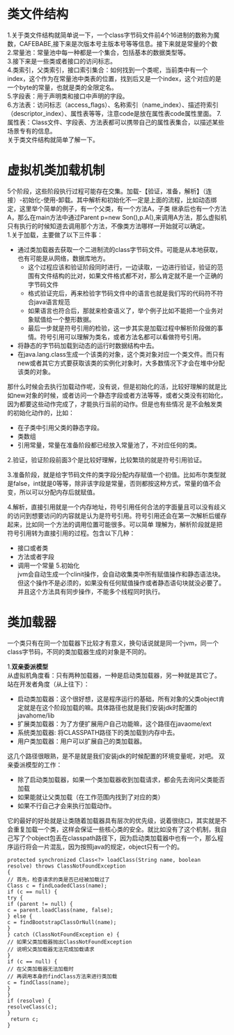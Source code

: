 # 类文件结构  
1.关于类文件结构就简单说一下，一个class字节码文件前4个16进制的数称为魔数，CAFEBABE,接下来是次版本号主版本号等等信息。接下来就是常量的个数  
2.常量池：常量池中每一种都是一个集合，包括基本的数据类型等。  
3.接下来是一些类或者接口的访问标志。  
4.类索引，父类索引，接口索引集合：如何找到一个类呢，当前类中有一个index，这个作为在常量池中类表的位置，找到后又是一个index，这个对应的是一个byte的常量，也就是类的全限定名。  
5.字段表：用于声明类和接口中声明的字段。  
6.方法表：访问标志（access_flags）、名称索引（name_index）、描述符索引（descriptor_index）、属性表等等，注意code是放在属性表code属性里面。 
7.属性表：Class文件、字段表、方法表都可以携带自己的属性表集合，以描述某些场景专有的信息。  
关于类文件结构就简单了解一下。  

# 虚拟机类加载机制  
5个阶段，这些阶段执行过程可能存在交集。加载-【验证，准备，解析】（连接）-初始化-使用-卸载。其中解析和初始化不一定是上面的流程，比如动态绑定，这里举个简单的例子，有一个父类，有一个方法A，子类
继承后也有一个方法A，那么在main方法中通过Parent p=new Son(),p.A(),来调用A方法，那么虚拟机只有执行的时候知道去调用那个方法，不像类方法哪样一开始就可以确定。  
1.关于加载，主要做了以下三件事：  
- 通过类加载器去获取一个二进制流的class字节码文件。可能是从本地获取，也有可能是从网络，数据库地方。
    - 这个过程应该和验证阶段同时进行，一边读取，一边进行验证，验证的范围有文件结构的比对，如果文件格式都不对，那么肯定就不是一个正确的字节码文件
    - 格式验证完后，再来检验字节码文件中的语言也就是我们写的代码符不符合java语言规范
    - 如果语言也符合后，那就来检查语义了，举个例子比如不能把一个业务对象赋值给一个整形数据。
    - 最后一步就是符号引用的检验，这一步其实是加载过程中解析阶段做的事情。符号引用可以理解为类名，或者方法名都可以看做符号引用。
- 将静态的字节码加载到动态的运行时数据结构中去。
- 在java.lang.class生成一个该类的对象，这个类对象对应一个类文件。而只有new或者其它方式要获取该类的实例化对象时，大多数情况下才会在堆中分配该类的对象。  

那什么时候会去执行加载动作呢，没有说，但是初始化的活，比较好理解的就是比如new对象的时候，或者访问一个静态字段或者方法等等，或者父类没有初始化，因为都要这些动作完成了，才能执行当前的动作。但是也有些情况
是不会触发类的初始化动作的，比如：
- 在子类中引用父类的静态字段。
- 类数组
- 引用常量，常量在准备阶段都已经放入常量池了，不对应任何的类。

2.验证，验证阶段前面3个是比较好理解，比较繁琐的就是符号引用验证。

3.准备阶段，就是给字节码文件的类字段分配内存赋值一个初值。比如布尔类型就是false，int就是0等等，除非该字段是常量，否则都按这种方式，常量的值不会变，所以可以分配内存后就赋值。  

4.解析，直接引用就是一个内存地址，符号引用任何合法的字面量且可以没有歧义的访问到想要访问的内容就是认为是符号引用。符号引用还会在第一次解析后缓存起来，比如同一个方法的调用位置可能很多。可以简单
理解为，解析阶段就是把符号引用转为直接引用的过程。包含以下几种：
- 接口或者类  
- 方法或者字段  
- 调用一个常量
5.初始化  
jvm会自动生成一个clinit操作，会自动收集类中所有赋值操作和静态语法块。但这个操作不是必须的，如果没有任何赋值操作或者静态语句块就没必要了。并且这个方法具有同步操作，不能多个线程同时执行。  

# 类加载器  
一个类只有在同一个加载器下比较才有意义，换句话说就是同一个jvm，同一个class字节码，不同的类加载器生成的对象是不同的。  

1.**双亲委派模型**  
从虚拟机角度看：只有两种加载器，一种是启动类加载器，另一种就是其它了。  
站在开发者角度（从上往下）：  
- 启动类加载器：这个很好想，这是程序运行的基础，所有对象的父类object肯定就是在这个阶段加载的嘛。具体路径也就是我们安装jdk时配置的javahome/lib
- 扩展类加载器：为了方便扩展用户自己功能嘛，这个路径在javaome/ext
- 系统类加载器: 将CLASSPATH路径下的类加载到内存中去。  
- 用户类加载器：用户可以扩展自己的类加载器。

这几个路径很眼熟，是不是就是我们安装jdk的时候配置的环境变量呢，对吧。
双亲委派模型的工作：
- 除了启动类加载器，如果一个类加载器收到加载请求，都会先去询问父类能否加载
- 如果能就让父类加载（在工作范围内找到了对应的类）
- 如果不行自己才会来执行加载动作。  

它的最好的好处就是让类随着加载器具有层次的优先级，说着很绕口，其实就是不会重复加载一个类，这样会保证一些核心类的安全。就比如没有了这个机制，我自己写了个object包丢在classpath路径下，因为启动类加载器中也有一个，那么程序运行将会一片混乱，因为按照java的规定，object只有一个的。
```
protected synchronized Class<?> loadClass(String name, boolean resolve) throws ClassNotFoundException
{
// 首先，检查请求的类是否已经被加载过了
Class c = findLoadedClass(name);
if (c == null) {
try {
if (parent != null) {
c = parent.loadClass(name, false);
} else {
c = findBootstrapClassOrNull(name);
}
} catch (ClassNotFoundException e) {
// 如果父类加载器抛出ClassNotFoundException
// 说明父类加载器无法完成加载请求
}
if (c == null) {
// 在父类加载器无法加载时
// 再调用本身的findClass方法来进行类加载
c = findClass(name);
}
}
if (resolve) {
resolveClass(c);
}
 return c;
}
```
